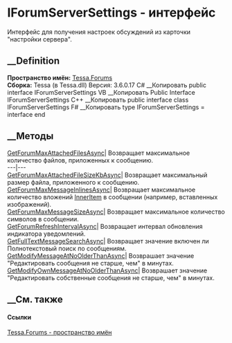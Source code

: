 # IForumServerSettings - интерфейс
Интерфейс для получения настроек обсуждений из карточки "настройки сервера".
## __Definition
 **Пространство имён:** [Tessa.Forums](N_Tessa_Forums.htm)  
 **Сборка:** Tessa (в Tessa.dll) Версия: 3.6.0.17
C# __Копировать
     public interface IForumServerSettings
VB __Копировать
     Public Interface IForumServerSettings
C++ __Копировать
     public interface class IForumServerSettings
F# __Копировать
     type IForumServerSettings = interface end
##  __Методы
[GetForumMaxAttachedFilesAsync](M_Tessa_Forums_IForumServerSettings_GetForumMaxAttachedFilesAsync.htm)|
Возвращает максимальное количество файлов, приложенных к сообщению.  
---|---  
[GetForumMaxAttachedFileSizeKbAsync](M_Tessa_Forums_IForumServerSettings_GetForumMaxAttachedFileSizeKbAsync.htm)|
Возвращает максимальный размер файла, приложенного к сообщению.  
[GetForumMaxMessageInlinesAsync](M_Tessa_Forums_IForumServerSettings_GetForumMaxMessageInlinesAsync.htm)|
Возвращает максимальное количество вложений
[InnerItem](T_Tessa_Forums_Models_AttachmentType.htm) в сообщении (например,
вставленных изображений).  
[GetForumMaxMessageSizeAsync](M_Tessa_Forums_IForumServerSettings_GetForumMaxMessageSizeAsync.htm)|
Возвращает максимальное количество символов в сообщении.  
[GetForumRefreshIntervalAsync](M_Tessa_Forums_IForumServerSettings_GetForumRefreshIntervalAsync.htm)|
Возвращает интервал обновления индикатора уведомлений.  
[GetFullTextMessageSearchAsync](M_Tessa_Forums_IForumServerSettings_GetFullTextMessageSearchAsync.htm)|
Возвращает значение включен ли Полнотекстовый поиск по сообщениям.  
[GetModifyMessageAtNoOlderThanAsync](M_Tessa_Forums_IForumServerSettings_GetModifyMessageAtNoOlderThanAsync.htm)|
Возврашает значение "Редактировать сообщения не старше, чем" в минутах.  
[GetModifyOwnMessageAtNoOlderThanAsync](M_Tessa_Forums_IForumServerSettings_GetModifyOwnMessageAtNoOlderThanAsync.htm)|
Возврашает значение "Редактировать собственные сообщения не старше, чем" в
минутах.  
## __См. также
#### Ссылки
[Tessa.Forums - пространство имён](N_Tessa_Forums.htm)
